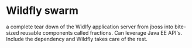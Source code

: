 # Wildfly swarm

a complete tear down of the Widlfy application server from jboss into bite-sized reusable components called fractions.
Can leverage Java EE API's.
Include the dependency and Wildfly takes care of the rest.


